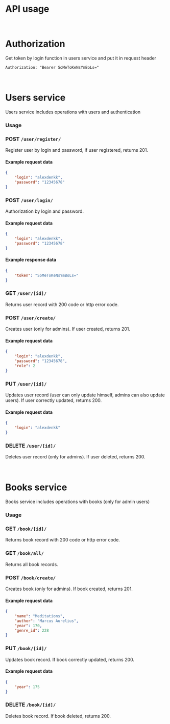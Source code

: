 # API usage

<br />

# Authorization
  Get token by login function in users service and put it in request header
  ```
  Authorization: "Bearer SoMeToKeNsYmBoLs="
  ```

<br />

# Users service
 Users service includes operations with users and authentication

### Usage
 ### POST `/user/register/`
  Register user by login and password, if user registered, returns 201.
  #### Example request data
  ```json
  {
      "login": "alexdenkk",
      "password": "12345678"
  }
  ```

 ### POST `/user/login/`
   Authorization by login and password.
 #### Example request data
 ```json
 {
     "login": "alexdenkk",
     "password": "12345678"
 }
 ```
 #### Example response data
 ```json
 {
     "token": "SoMeToKeNsYmBoLs="
 }
 ```

 ### GET `/user/[id]/`
  Returns user record with 200 code or http error code.

 ### POST `/user/create/`
  Creates user (only for admins). If user created, returns 201.
  #### Example request data
  ```json
  {
      "login": "alexdenkk",
      "password": "12345678",
      "role": 2
  }
  ```

 ### PUT `/user/[id]/`
  Updates user record (user can only update himself, admins can also update users).
  If user correctly updated, returns 200.
  #### Example request data
  ```json
  {
      "login": "alexdenkk"
  }
  ```

 ### DELETE `/user/[id]/`
  Deletes user record (only for admins). If user deleted, returns 200.

<br />

# Books service
 Books service includes operations with books (only for admin users)

### Usage
 ### GET `/book/[id]/`
  Returns book record with 200 code or http error code.

 ### GET `/book/all/`
  Returns all book records.
 
 ### POST `/book/create/`
  Creates book (only for admins). If book created, returns 201.
  #### Example request data
  ```json
  {
      "name": "Meditations",
      "author": "Marcus Aurelius",
      "year": 170,
      "genre_id": 228
  }
  ```
 ### PUT `/book/[id]/`
  Updates book record. If book correctly updated, returns 200.
  #### Example request data
  ```json
  {
      "year": 175
  }
  ```
 ### DELETE `/book/[id]/`
  Deletes book record. If book deleted, returns 200.

